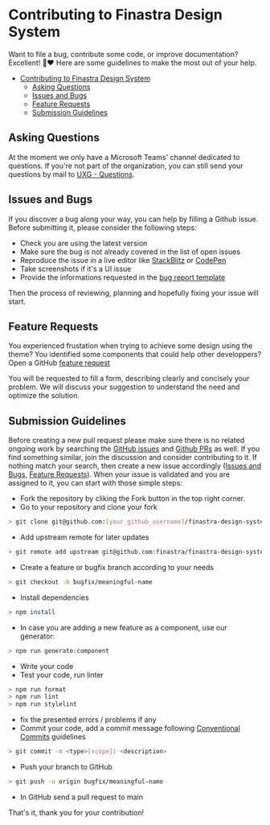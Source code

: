 # Contributing to Finastra Design System

Want to file a bug, contribute some code, or improve documentation? Excellent! 🤗❤️
Here are some guidelines to make the most out of your help.

- [Contributing to Finastra Design System](#contributing-to-finastra-design-system)
  - [ Asking Questions](#-asking-questions)
  - [ Issues and Bugs](#-issues-and-bugs)
  - [ Feature Requests](#-feature-requests)
  - [ Submission Guidelines](#-submission-guidelines)

## <a name="questions"></a> Asking Questions

At the moment we only have a Microsoft Teams' channel dedicated to questions. If you're not part of the organization, you can still send your questions by mail to [UXG - Questions](206630c8.finastra.com@emea.teams.ms).

## <a name="issues"></a> Issues and Bugs

If you discover a bug along your way, you can help by filling a Github issue.
Before submitting it, please consider the following steps:

- Check you are using the latest version
- Make sure the bug is not already covered in the list of open issues
- Reproduce the issue in a live editor like [StackBlitz](https://stackblitz.com/) or [CodePen](https://codepen.io/)
- Take screenshots if it's a UI issue
- Provide the informations requested in the [bug report template](https://github.com/finastra/finastra-design-system/issues/new?template=bug_report.md)

Then the process of reviewing, planning and hopefully fixing your issue will start.

## <a name="features"></a> Feature Requests

You experienced frustation when trying to achieve some design using the theme?
You identified some components that could help other developpers?
Open a GitHub [feature request](https://github.com/finastra/finastra-design-system/issues/new?template=feature_request.md)

You will be requested to fill a form, describing clearly and concisely your problem. We will discuss your suggestion to understand the need and optimize the solution.

## <a name="submit"></a> Submission Guidelines

Before creating a new pull request please make sure there is no related ongoing work by searching the [GitHub issues](https://github.com/finastra/finastra-design-system/issues) and [Github PRs](https://github.com/finastra/finastra-design-system/pulls) as well.
If you find something similar, join the discussion and consider contributing to it.
If nothing match your search, then create a new issue accordingly ([Issues and Bugs](#issues), [Feature Requests](#features)).
When your issue is validated and you are assigned to it, you can start with those simple steps:

- Fork the repository by cliking the Fork button in the top right corner.
- Go to your repository and clone your fork

```sh
> git clone git@github.com:[your_github_username]/finastra-design-system.git
```

- Add upstream remote for later updates

```sh
> git remote add upstream git@github.com:finastra/finastra-design-system.git
```

- Create a feature or bugfix branch according to your needs

```sh
> git checkout -b bugfix/meaningful-name
```

- Install dependencies

```sh
> npm install
```

- In case you are adding a new feature as a component, use our generator:

```sh
> npm run generate:component
```

- Write your code
- Test your code, run linter

```sh
> npm run format
> npm run lint
> npm run stylelint
```

- fix the presented errors / problems if any
- Commit your code, add a commit message following [Conventional Commits](https://www.conventionalcommits.org/en/v1.0.0-beta.4/) guidelines

```sh
> git commit -m <type>[scope]: <description>
```

- Push your branch to GitHub

```sh
> git push -u origin bugfix/meaningful-name
```

- In GitHub send a pull request to main

That's it, thank you for your contribution!
